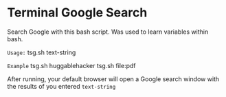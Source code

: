 # Terminal Google Search
Search Google with this bash script. Was used to learn variables within bash. 

`Usage:`
tsg.sh text-string

`Example`
tsg.sh huggablehacker
tsg.sh file:pdf

After running, your default browser will open a Google search window with the results of you entered `text-string`


